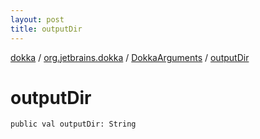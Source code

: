 ```yaml
---
layout: post
title: outputDir
---
```

[dokka](../../index.md) / [org.jetbrains.dokka](../index.md) / [DokkaArguments](index.md) / [outputDir](outputDir.md)

# outputDir

```
public val outputDir: String
```
